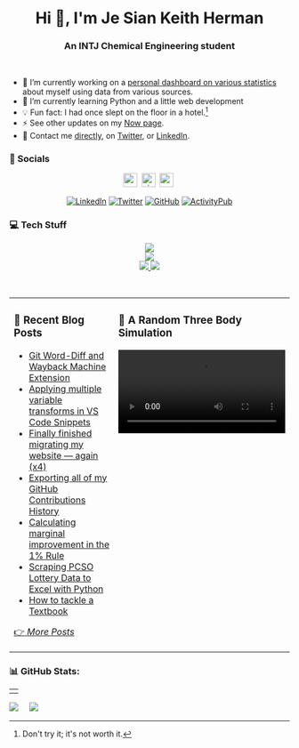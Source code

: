 <h1 align="center">Hi 👋, I'm Je Sian Keith Herman</h1>
<h3 align="center">An INTJ Chemical Engineering student</h3><br>

<!-- <img align="right" src="https://www.jskherman.com/about/programming.gif" alt="programming GIF" height=300 /> -->

- 🔭  I’m currently working on a [personal dashboard on various statistics](https://www.jskherman.com/posts/github-commits/) about myself using data from various sources.<br>
- 🌱  I’m currently learning Python and a little web development<br>
- 💡  Fun fact: I had once slept on the floor in a hotel.[^1]<br>
- ⚡  See other updates on my [Now page](https://www.jskherman.com/now).<br>
- 📧  Contact me [directly](https://www.jskherman.com/about/#contact-me), on [Twitter](https://twitter.com/jskherman), or [LinkedIn](https://linkedin.com/in/jskherman).

[^1]: Don't try it; it's not worth it.

### 💬 Socials

<div align="center">

<a href="https://www.jskherman.com"><img src="https://img.shields.io/website?down_message=offline&style=for-the-badge&up_message=online&url=https%3A%2F%2Fwww.jskherman.com" height="25" alt="website" /></a>&nbsp;
<a href="https://github.com/jskherman" target="blank"><img src="https://komarev.com/ghpvc/?username=jskherman&style=for-the-badge&label=PROFILE+VIEWS" height="25" alt="views count" /></a>&nbsp;
<a href="https://paypal.me/jskherman"><img src="https://img.shields.io/badge/PayPal-00457C?style=for-the-badge&logo=paypal&logoColor=white" height="25" alt="paypal" /></a>&nbsp;

[![LinkedIn](https://skillicons.dev/icons?i=linkedin)](https://linkedin.com/in/jskherman)
[![Twitter](https://skillicons.dev/icons?i=twitter)](https://twitter.com/jskherman)
[![GitHub](https://skillicons.dev/icons?i=github)](https://github.com/jskherman)
[![ActivityPub](https://skillicons.dev/icons?i=mastodon)](https://social.jskherman.com/jsk)

</div>

### 💻 Tech Stuff

<p align="center">
  <a href="https://www.jskherman.com">
    <img src="https://skillicons.dev/icons?i=vscode,cloudflare,netlify,docker,html,css,latex" />
    <br>
    <img src="https://skillicons.dev/icons?i=git,regex,matlab,octave,postgres,python,bots" />
    <br>
    <img src="https://img.shields.io/badge/Plotly-%233F4F75.svg?style=flat&logo=plotly&logoColor=white" />
    <img src="https://img.shields.io/badge/pandas-%23150458.svg?style=flat&logo=pandas&logoColor=white" />
  </a>
</p>
<br>

<table><tr><td valign="top" width="50%">

### 📝 Recent Blog Posts

<!-- BLOG-POST-LIST:START -->
- [Git Word-Diff and Wayback Machine Extension](https://jskherman.com/til/git-wayback/)
- [Applying multiple variable transforms in VS Code Snippets](https://jskherman.com/til/2023-05-24_vscode-snippets/)
- [Finally finished migrating my website — again &lpar;x4&rpar;](https://jskherman.com/blog/migrating-sites/)
- [Exporting all of my GitHub Contributions History](https://jskherman.com/blog/github-contributions/)
- [Calculating marginal improvement in the 1% Rule](https://jskherman.com/til/2022-11-10_marginal-improvement/)
- [Scraping PCSO Lottery Data to Excel with Python](https://jskherman.com/blog/lotto-data/)
- [How to tackle a Textbook](https://jskherman.com/blog/tackle-textbook/)
<!-- BLOG-POST-LIST:END -->

[👉 *More Posts*](https://www.jskherman.com/)
 
</td>
<td valign="top" width="50%">

### 🔖 A Random Three Body Simulation

<video src="https://files.botsin.space/media_attachments/files/110/541/082/139/186/827/original/b8adbd273bdb96f7.mp4" autoplay controls loop>

</td>
</tr></table>

<!-- ### ✍️ Random Quote -->
<!-- ![](https://quotes-github-readme.vercel.app/api?type=horizontal&theme=dark) -->

### 📊 GitHub Stats:

<!-- ![](https://github-readme-stats.vercel.app/api?username=jskherman&theme=chartreuse-dark&hide_border=false&include_all_commits=true&count_private=true)<br/> -->

<table><td></td></table>

![](https://github-readme-streak-stats.herokuapp.com/?user=jskherman&theme=chartreuse-dark&hide_border=false)&nbsp;&nbsp;&nbsp;&nbsp;&nbsp;![](https://github-readme-stats.vercel.app/api/top-langs/?username=jskherman&theme=chartreuse-dark&hide_border=false&include_all_commits=true&count_private=true&layout=compact)

 <!-- Proudly created with GPRM ( https://gprm.itsvg.in ) -->
  
